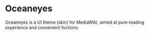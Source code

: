 Oceaneyes
=========

Oceaneyes is a UI theme (skin) for MediaWiki, aimed at pure reading experience and convenient fuctions.

